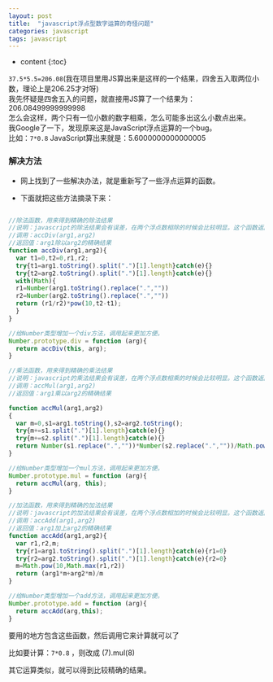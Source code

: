 ```yaml
---
layout: post
title:  "javascript浮点型数字运算的奇怪问题"
categories: javascript
tags: javascript
---
```


* content
{:toc}

`37.5*5.5=206.08`(我在项目里用JS算出来是这样的一个结果，四舍五入取两位小数，理论上是206.25才对呀)				    
我先怀疑是四舍五入的问题，就直接用JS算了一个结果为：206.08499999999998					      
怎么会这样，两个只有一位小数的数字相乘，怎么可能多出这么小数点出来。				      
我Google了一下，发现原来这是JavaScript浮点运算的一个bug。    				
比如：`7*0.8` JavaScript算出来就是：5.6000000000000005		   					    
				




### 解决方法

* 网上找到了一些解决办法，就是重新写了一些浮点运算的函数。      

* 下面就把这些方法摘录下来：  

```js

//除法函数，用来得到精确的除法结果
//说明：javascript的除法结果会有误差，在两个浮点数相除的时候会比较明显。这个函数返回较为精确的除法结果。
//调用：accDiv(arg1,arg2)
//返回值：arg1除以arg2的精确结果
function accDiv(arg1,arg2){
  var t1=0,t2=0,r1,r2;
  try{t1=arg1.toString().split(".")[1].length}catch(e){}
  try{t2=arg2.toString().split(".")[1].length}catch(e){}
  with(Math){
  r1=Number(arg1.toString().replace(".",""))
  r2=Number(arg2.toString().replace(".",""))
  return (r1/r2)*pow(10,t2-t1);
  }
}

//给Number类型增加一个div方法，调用起来更加方便。
Number.prototype.div = function (arg){
  return accDiv(this, arg);
}

//乘法函数，用来得到精确的乘法结果
//说明：javascript的乘法结果会有误差，在两个浮点数相乘的时候会比较明显。这个函数返回较为精确的乘法结果。
//调用：accMul(arg1,arg2)
//返回值：arg1乘以arg2的精确结果

function accMul(arg1,arg2)
{
  var m=0,s1=arg1.toString(),s2=arg2.toString();
  try{m+=s1.split(".")[1].length}catch(e){}
  try{m+=s2.split(".")[1].length}catch(e){}
  return Number(s1.replace(".",""))*Number(s2.replace(".",""))/Math.pow(10,m)
}

//给Number类型增加一个mul方法，调用起来更加方便。
Number.prototype.mul = function (arg){
  return accMul(arg, this);
}

//加法函数，用来得到精确的加法结果
//说明：javascript的加法结果会有误差，在两个浮点数相加的时候会比较明显。这个函数返回较为精确的加法结果。
//调用：accAdd(arg1,arg2)
//返回值：arg1加上arg2的精确结果
function accAdd(arg1,arg2){
  var r1,r2,m;
  try{r1=arg1.toString().split(".")[1].length}catch(e){r1=0}
  try{r2=arg2.toString().split(".")[1].length}catch(e){r2=0}
  m=Math.pow(10,Math.max(r1,r2))
  return (arg1*m+arg2*m)/m
}

//给Number类型增加一个add方法，调用起来更加方便。
Number.prototype.add = function (arg){
  return accAdd(arg,this);
}

```         

要用的地方包含这些函数，然后调用它来计算就可以了    

比如要计算：`7*0.8` ，则改成 (7).mul(8)            				

其它运算类似，就可以得到比较精确的结果。














